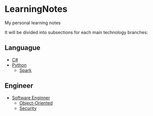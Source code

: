 # LearningNotes

My personal learning notes

It will be divided into subsections for each main technology branches:

## Languague
  - [C#](./CSharp)
  - [Python](./Python)
    - [Spark](./Python/Spark)
  
## Engineer

  - [Software Enginner](./SoftwareEngineer)
    - [Object-Oriented](./SoftwareEngineer/ObjectOriented.md)
    - [Security](./SoftwareEngineer/Security.md)
